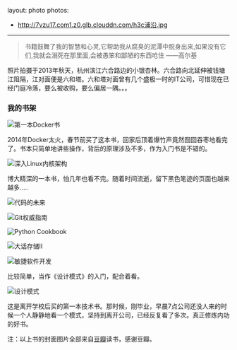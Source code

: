layout: photo
photos:
 - http://7vzu17.com1.z0.glb.clouddn.com/h3c浦沿.jpg
---

> 书籍鼓舞了我的智慧和心灵,它帮助我从腐臭的泥潭中脱身出来,如果没有它们,我就会溺死在那里面,会被愚笨和鄙陋的东西呛住          ——高尔基

照片拍摄于2013年秋天，杭州滨江六合路边的小银杏林。六合路向北延伸被钱塘江阻隔，江对面便是六和塔。六和塔对面曾有几个盛极一时的IT公司，可惜现在已经门庭冷落，要么被收购，要么偏居一隅。。。


### 我的书架

![第一本Docker书](http://7vzu17.com1.z0.glb.clouddn.com/reading/fdocker.jpg)

2014年Docker太火，春节前买了这本书，回家后顶着爆竹声竟然囫囵吞枣地看完了。书本只简单地讲些操作，背后的原理涉及不多，作为入门书是不错的。

![深入Linux内核架构](http://7vzu17.com1.z0.glb.clouddn.com/reading/linux.jpg)

博大精深的一本书，怕几年也看不完。随着时间流逝，留下黑色笔迹的页面也越来越多.....

![代码的未来](http://7vzu17.com1.z0.glb.clouddn.com/reading/dmdwl.jpg)

![Git权威指南](http://7vzu17.com1.z0.glb.clouddn.com/reading/gqwzn.jpg)

![Python Cookbook](http://7vzu17.com1.z0.glb.clouddn.com/reading/pc.jpg)

![大话存储II](http://7vzu17.com1.z0.glb.clouddn.com/reading/dhcc2.jpg)

![敏捷软件开发](http://7vzu17.com1.z0.glb.clouddn.com/reading/mj.jpg)

比较简单，当作《设计模式》的入门，配合着看。

![设计模式](http://7vzu17.com1.z0.glb.clouddn.com/reading/dp.jpg)

这是离开学校后买的第一本技术书。那时候，刚毕业，早晨7点公司还没人来的时候一个人静静地看一个模式，坚持到离开公司，已经反复看了多次。真正修炼内功的好书。

注：以上书的封面图片全部来自[豆瓣](http://www.douban.com/)读书，感谢豆瓣。
